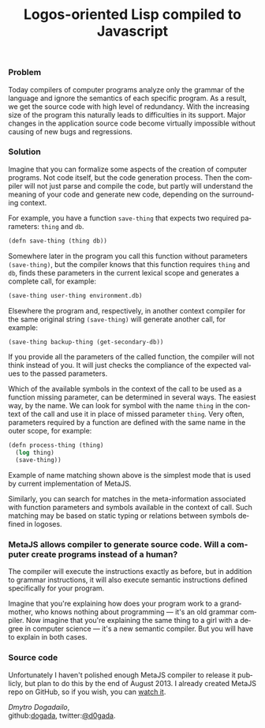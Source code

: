 ﻿---
layout: 'default'
slug: 'metajs'
lang: 'en'
url: '/metajs/'
head: 'MetaJS'
title: 'Logos-oriented Lisp compiled to Javascript'
description: >
  Compiler will not just parse and compile the code, but partly will understand
  the meaning of your code and generate new code, depending on the surrounding
  context.
---

### Problem

Today compilers of computer programs analyze only the grammar of the language
and ignore the semantics of each specific program. As a result, we get the
source code with high level of redundancy. With the increasing size of the
program this naturally leads to difficulties in its support. Major changes in
the application source code become virtually impossible without causing of new
bugs and regressions.


### Solution

Imagine that you can formalize some aspects of the creation of computer
programs. Not code itself, but the code generation process. Then the
compiler will not just parse and compile the code, but partly will understand
the meaning of your code and generate new code, depending on the surrounding
context.

For example, you have a function `save-thing` that expects two required
parameters: `thing` and `db`.

```lisp
(defn save-thing (thing db))
```

Somewhere later in the program you call this function without parameters
`(save-thing)`, but the compiler knows that this function requires `thing` and
`db`, finds these parameters in the current lexical scope and generates a
complete call, for example:

```lisp
(save-thing user-thing environment.db)
```

Elsewhere the program and, respectively, in another context compiler for the
same original string `(save-thing)` will generate another call, for example:

```lisp
(save-thing backup-thing (get-secondary-db))
```

If you provide all the parameters of the called function, the compiler will not
think instead of you. It will just checks the compliance of the expected values to
the passed parameters.

Which of the available symbols in the context of the call to be used as a
function missing parameter, can be determined in several ways. The easiest way,
by the name. We can look for symbol with the name `thing` in the context of the call
and use it in place of missed parameter `thing`. Very often, parameters required
by a function are defined with the same name in the outer scope, for example:

```lisp
(defn process-thing (thing)
  (log thing)
  (save-thing))
```

Example of name matching shown above is the simplest mode that is used by
current implementation of MetaJS.

Similarly, you can search for matches in the meta-information associated with
function parameters and symbols available in the context of call. Such matching
may be based on static typing or relations between symbols defined in logoses.


### MetaJS allows compiler to generate source code. Will a computer create programs instead of a human?

The compiler will execute the instructions exactly as before, but in addition to
grammar instructions, it will also execute semantic instructions defined
specifically for your program.

Imagine that you're explaining how does your program work to a grandmother, who knows
nothing about programming &mdash; it's an old grammar compiler. Now imagine that
you're explaining the same thing to a girl with a degree in computer science &mdash;
it's a new semantic compiler. But you will have to explain in both cases.


### Source code

Unfortunately I haven't polished enough MetaJS compiler to release it publicly,
but plan to do this by the end of August 2013. I already created MetaJS repo on
GitHub, so if you wish, you can [watch it](https://github.com/dogada/metajs).

_Dmytro Dogadailo_,  
github:[dogada](https://github.com/dogada), twitter:[@d0gada](https://twitter.com/d0gada).

